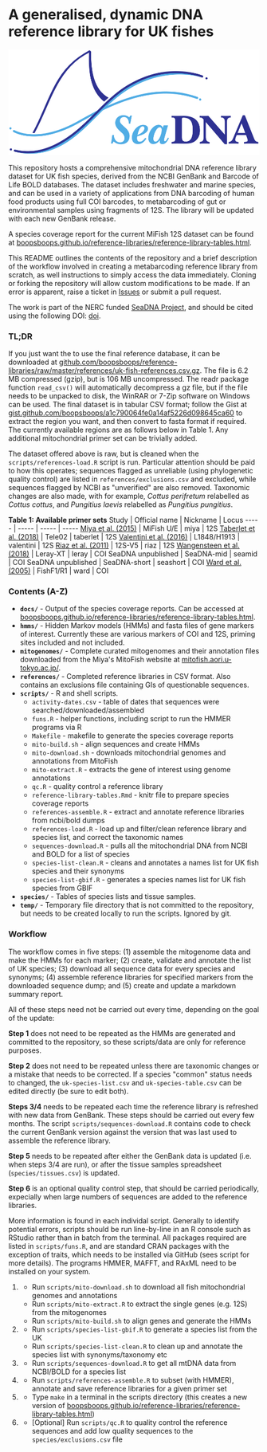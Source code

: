 # A generalised, dynamic DNA reference library for UK fishes
![SeaDNA Logo](docs/logo.svg)

This repository hosts a comprehensive mitochondrial DNA reference library dataset for UK fish species, derived from the NCBI GenBank and Barcode of Life BOLD databases. The dataset includes freshwater and marine species, and can be used in a variety of applications from DNA barcoding of human food products using full COI barcodes, to metabarcoding of gut or environmental samples using fragments of 12S. The library will be updated with each new GenBank release.

A species coverage report for the current MiFish 12S dataset can be found at [boopsboops.github.io/reference-libraries/reference-library-tables.html](https://boopsboops.github.io/reference-libraries/reference-library-tables.html).

This README outlines the contents of the repository and a brief description of the workflow involved in creating a metabarcoding reference library from scratch, as well instructions to simply access the data immediately. Cloning or forking the repository will allow custom modifications to be made. If an error is apparent, raise a ticket in [Issues](https://github.com/boopsboops/reference-libraries/issues) or submit a pull request.

The work is part of the NERC funded [SeaDNA Project](https://twitter.com/SeaDNAproject), and should be cited using the following DOI: [doi](doi).

### TL;DR

If you just want the to use the final reference database, it can be downloaded at [github.com/boopsboops/reference-libraries/raw/master/references/uk-fish-references.csv.gz](https://github.com/boopsboops/reference-libraries/raw/master/references/uk-fish-references.csv.gz). The file is 6.2 MB compressed (gzip), but is 106 MB uncompressed. The readr package function `read_csv()` will automatically decompress a gz file, but if the file needs to be unpacked to disk, the WinRAR or 7-Zip software on Windows can be used. The final dataset is in tabular CSV format; follow the Gist at [gist.github.com/boopsboops/a1c790064fe0a14af5226d098645ca60](https://gist.github.com/boopsboops/a1c790064fe0a14af5226d098645ca60) to extract the region you want, and then convert to fasta format if required. The currently available regions are as follows below in Table 1. Any additional mitochondrial primer set can be trivially added.

The dataset offered above is raw, but is cleaned when the `scripts/references-load.R` script is run. Particular attention should be paid to how this operates; sequences flagged as unreliable (using phylogenetic quality control) are listed in `references/exclusions.csv` and excluded, while sequences flagged by NCBI as "unverified" are also removed. Taxonomic changes are also made, with for example, *Cottus perifretum* relabelled as *Cottus cottus*, and *Pungitius laevis* relabelled as *Pungitius pungitius*.

**Table 1: Available primer sets**
Study | Official name | Nickname | Locus
----- | ----- | ----- | -----
[Miya et al. (2015)](http://dx.doi.org/10.1098/rsos.150088) | MiFish U/E | miya | 12S
[Taberlet et al. (2018)](http://dx.doi.org/10.1093/oso/9780198767220.001.0001) | Tele02 | taberlet | 12S
[Valentini et al. (2016)](http://dx.doi.org/10.1111/mec.13428) | L1848/H1913 | valentini | 12S
[Riaz et al. (2011)](http://dx.doi.org/10.1093/nar/gkr732) | 12S-V5 | riaz | 12S
[Wangensteen et al. (2018)](http://dx.doi.org/10.7717/peerj.4705) | Leray-XT | leray | COI
SeaDNA unpublished | SeaDNA-mid | seamid | COI
SeaDNA unpublished | SeaDNA-short | seashort | COI
[Ward et al. (2005)](http://dx.doi.org/10.1098/rstb.2005.1716) | FishF1/R1 | ward | COI

### Contents (A-Z)

* **`docs/`** - Output of the species coverage reports. Can be accessed at [boopsboops.github.io/reference-libraries/reference-library-tables.html](https://boopsboops.github.io/reference-libraries/reference-library-tables.html).
* **`hmms/`** - Hidden Markov models (HMMs) and fasta files of gene markers of interest. Currently these are various markers of COI and 12S, priming sites included and not included.
* **`mitogenomes/`** - Complete curated mitogenomes and their annotation files downloaded from the Miya's MitoFish website at [mitofish.aori.u-tokyo.ac.jp/](http://mitofish.aori.u-tokyo.ac.jp/).
* **`references/`** - Completed reference libraries in CSV format. Also contains an exclusions file containing GIs of questionable sequences.
* **`scripts/`** - R and shell scripts.
    - `activity-dates.csv` - table of dates that sequences were searched/downloaded/assembled
    - `funs.R` - helper functions, including script to run the HMMER programs via R
    - `Makefile` - makefile to generate the species coverage reports
    - `mito-build.sh` - align sequences and create HMMs 
    - `mito-download.sh` - downloads mitochondrial genomes and annotations from MitoFish
    - `mito-extract.R` - extracts the gene of interest using genome annotations
    - `qc.R` - quality control a reference library
    - `reference-library-tables.Rmd` - knitr file to prepare species coverage reports
    - `references-assemble.R` - extract and annotate reference libraries from ncbi/bold dumps 
    - `references-load.R` - load up and filter/clean reference library and species list, and correct the taxonomic names
    - `sequences-download.R` - pulls all the mitochondrial DNA from NCBI and BOLD for a list of species
    - `species-list-clean.R` - cleans and annotates a names list for UK fish species and their synonyms
    - `species-list-gbif.R` - generates a species names list for UK fish species from GBIF
* **`species/`** - Tables of species lists and tissue samples.
* **`temp/`** - Temporary file directory that is not committed to the repository, but needs to be created locally to run the scripts. Ignored by git.

### Workflow

The workflow comes in five steps: (1) assemble the mitogenome data and make the HMMs for each marker; (2) create, validate and annotate the list of UK species; (3) download all sequence data for every species and synonyms; (4) assemble reference libraries for specified markers from the downloaded sequence dump; and (5) create and update a markdown summary report.

All of these steps need not be carried out every time, depending on the goal of the update:

**Step 1** does not need to be repeated as the HMMs are generated and committed to the repository, so these scripts/data are only for reference purposes. 

**Step 2** does not need to be repeated unless there are taxonomic changes or a mistake that needs to be corrected. If a species "common" status needs to changed, the `uk-species-list.csv` and `uk-species-table.csv` can be edited directly (be sure to edit both).

**Steps 3/4**  needs to be repeated each time the reference library is refreshed with new data from GenBank. These steps should be carried out every few months. The script `scripts/sequences-download.R` contains code to check the current GenBank version against the version that was last used to assemble the reference library.

**Step 5**  needs to be repeated after either the GenBank data is updated (i.e. when steps 3/4 are run), or after the tissue samples spreadsheet (`species/tissues.csv`) is updated.

**Step 6**  is an optional quality control step, that should be carried periodically, expecially when large numbers of sequences are added to the reference libraries.

More information is found in each individal script. Generally to identify potential errors, scripts should be run line-by-line in an R console such as RStudio rather than in batch from the terminal. All packages required are listed in `scripts/funs.R`, and are standard CRAN packages with the exception of traits, which needs to be installed via GitHub (sees script for more details). The programs HMMER, MAFFT, and RAxML need to be installed on your system. 

1. * Run `scripts/mito-download.sh` to download all fish mitochondrial genomes and annotations
   * Run `scripts/mito-extract.R` to extract the single genes (e.g. 12S) from the mitogenomes
   *  Run `scripts/mito-build.sh` to align genes and generate the HMMs

2. *  Run `scripts/species-list-gbif.R` to generate a species list from the UK
   *  Run `scripts/species-list-clean.R` to clean up and annotate the species list with synonyms/taxonomy etc

3. * Run `scripts/sequences-download.R` to get all mtDNA data from NCBI/BOLD for a species list

4. * Run `scripts/references-assemble.R` to subset (with HMMER), annotate and save reference libraries for a given primer set

5. * Type `make` in a terminal in the scripts directory (this creates a new version of  [boopsboops.github.io/reference-libraries/reference-library-tables.html](https://boopsboops.github.io/reference-libraries/reference-library-tables.html))

6. * [Optional] Run `scripts/qc.R` to quality control the reference sequences and add low quality sequences to the `species/exclusions.csv` file
